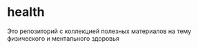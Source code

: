 # health
Это репозиторий с коллекцией полезных материалов на тему физического и ментального здоровья
